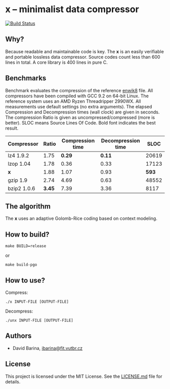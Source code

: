 x &ndash; minimalist data compressor
====================================

[![Build Status](https://travis-ci.org/xbarin02/x-compressor.svg?branch=master)](https://travis-ci.org/xbarin02/x-compressor)

Why?
----

Because readable and maintainable code is key.
The **x** is an easily verifiable and portable lossless data compressor.
Source codes count less than 600 lines in total.
A core library is 400 lines in pure C.

Benchmarks
----------

Benchmark evaluates the compression of the reference [enwik8] file.
All compressors have been compiled with GCC 9.2 on 64-bit Linux.
The reference system uses an AMD Ryzen Threadripper 2990WX.
All measurements use default settings (no extra arguments).
The elapsed Compression and Decompression times (wall clock) are given in seconds.
The compression Ratio is given as uncompressed/compressed (more is better).
SLOC means Source Lines Of Code.
Bold font indicates the best result.

[enwik8]: http://prize.hutter1.net/

|  Compressor             | Ratio    | Compression time | Decompression time | SLOC    |
|  ----------             | -----    | ---------------- | ------------------ | ----    |
|  lz4 1.9.2              | 1.75     | **0.29**         | **0.11**           | 20619   |
|  lzop 1.04              | 1.78     | 0.36             | 0.33               | 17123   |
|  **x**                  | 1.88     | 1.07             | 0.93               | **593** |
|  gzip 1.9               | 2.74     | 4.69             | 0.63               | 48552   |
|  bzip2 1.0.6            | **3.45** | 7.39             | 3.36               | 8117    |

The algorithm
-------------

The **x** uses an adaptive Golomb-Rice coding based on context modeling.

How to build?
-------------

```
make BUILD=release
```

or

```
make build-pgo
```

How to use?
-----------

Compress:

```
./x INPUT-FILE [OUTPUT-FILE]
```

Decompress:

```
./unx INPUT-FILE [OUTPUT-FILE]
```

Authors
-------

- David Barina, <ibarina@fit.vutbr.cz>

License
-------

This project is licensed under the MIT License.
See the [LICENSE.md](LICENSE.md) file for details.

